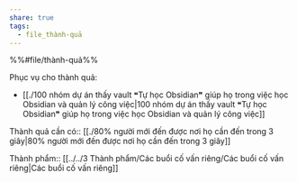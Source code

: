 ```yaml
---  
share: true  
tags:  
  - file_thành-quả  
---  
```

  
%%#file/thành-quả%%  
Phục vụ cho thành quả:  
- [[./100 nhóm dự án thấy vault ❝Tự học Obsidian❞ giúp họ trong việc học Obsidian và quản lý công việc|100 nhóm dự án thấy vault ❝Tự học Obsidian❞ giúp họ trong việc học Obsidian và quản lý công việc]]  
  
Thành quả cần có:: [[./80% người mới đến được nơi họ cần đến trong 3 giây|80% người mới đến được nơi họ cần đến trong 3 giây]]  
  
Thành phẩm:: [[../../3 Thành phẩm/Các buổi cố vấn riêng/Các buổi cố vấn riêng|Các buổi cố vấn riêng]]  
